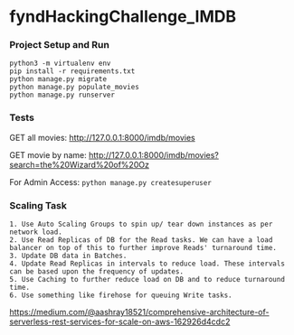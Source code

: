 # fyndHackingChallenge_IMDB

### Project Setup and Run
```
python3 -m virtualenv env
pip install -r requirements.txt
python manage.py migrate
python manage.py populate_movies
python manage.py runserver
```
### Tests

GET all movies: http://127.0.0.1:8000/imdb/movies

GET movie by name: http://127.0.0.1:8000/imdb/movies?search=the%20Wizard%20of%20Oz

For Admin Access: `python manage.py createsuperuser`

### Scaling Task
```
1. Use Auto Scaling Groups to spin up/ tear down instances as per network load.
2. Use Read Replicas of DB for the Read tasks. We can have a load balancer on top of this to further improve Reads' turnaround time.
3. Update DB data in Batches.
4. Update Read Replicas in intervals to reduce load. These intervals can be based upon the frequency of updates.
5. Use Caching to further reduce load on DB and to reduce turnaround time.
6. Use something like firehose for queuing Write tasks.

```
https://medium.com/@aashray18521/comprehensive-architecture-of-serverless-rest-services-for-scale-on-aws-162926d4cdc2